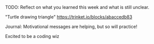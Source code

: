 TODO: Reflect on what you learned this week and what is still unclear.

"Turtle drawing triangle"
https://trinket.io/blocks/abaccedb83

Journal:
Motivational messages are helping, but so will practice! 

Excited to be a coding wiz
